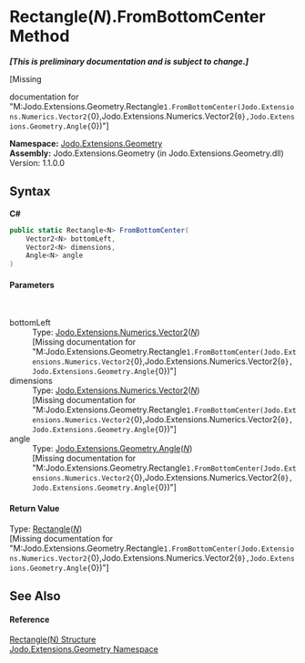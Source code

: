 # Rectangle(*N*).FromBottomCenter Method 
 _**\[This is preliminary documentation and is subject to change.\]**_

\[Missing <summary> documentation for "M:Jodo.Extensions.Geometry.Rectangle`1.FromBottomCenter(Jodo.Extensions.Numerics.Vector2{`0},Jodo.Extensions.Numerics.Vector2{`0},Jodo.Extensions.Geometry.Angle{`0})"\]

**Namespace:**&nbsp;<a href="N_Jodo_Extensions_Geometry">Jodo.Extensions.Geometry</a><br />**Assembly:**&nbsp;Jodo.Extensions.Geometry (in Jodo.Extensions.Geometry.dll) Version: 1.1.0.0

## Syntax

**C#**<br />
``` C#
public static Rectangle<N> FromBottomCenter(
	Vector2<N> bottomLeft,
	Vector2<N> dimensions,
	Angle<N> angle
)
```


#### Parameters
&nbsp;<dl><dt>bottomLeft</dt><dd>Type: <a href="T_Jodo_Extensions_Numerics_Vector2_1">Jodo.Extensions.Numerics.Vector2</a>(<a href="T_Jodo_Extensions_Geometry_Rectangle_1">*N*</a>)<br />\[Missing <param name="bottomLeft"/> documentation for "M:Jodo.Extensions.Geometry.Rectangle`1.FromBottomCenter(Jodo.Extensions.Numerics.Vector2{`0},Jodo.Extensions.Numerics.Vector2{`0},Jodo.Extensions.Geometry.Angle{`0})"\]</dd><dt>dimensions</dt><dd>Type: <a href="T_Jodo_Extensions_Numerics_Vector2_1">Jodo.Extensions.Numerics.Vector2</a>(<a href="T_Jodo_Extensions_Geometry_Rectangle_1">*N*</a>)<br />\[Missing <param name="dimensions"/> documentation for "M:Jodo.Extensions.Geometry.Rectangle`1.FromBottomCenter(Jodo.Extensions.Numerics.Vector2{`0},Jodo.Extensions.Numerics.Vector2{`0},Jodo.Extensions.Geometry.Angle{`0})"\]</dd><dt>angle</dt><dd>Type: <a href="T_Jodo_Extensions_Geometry_Angle_1">Jodo.Extensions.Geometry.Angle</a>(<a href="T_Jodo_Extensions_Geometry_Rectangle_1">*N*</a>)<br />\[Missing <param name="angle"/> documentation for "M:Jodo.Extensions.Geometry.Rectangle`1.FromBottomCenter(Jodo.Extensions.Numerics.Vector2{`0},Jodo.Extensions.Numerics.Vector2{`0},Jodo.Extensions.Geometry.Angle{`0})"\]</dd></dl>

#### Return Value
Type: <a href="T_Jodo_Extensions_Geometry_Rectangle_1">Rectangle</a>(<a href="T_Jodo_Extensions_Geometry_Rectangle_1">*N*</a>)<br />\[Missing <returns> documentation for "M:Jodo.Extensions.Geometry.Rectangle`1.FromBottomCenter(Jodo.Extensions.Numerics.Vector2{`0},Jodo.Extensions.Numerics.Vector2{`0},Jodo.Extensions.Geometry.Angle{`0})"\]

## See Also


#### Reference
<a href="T_Jodo_Extensions_Geometry_Rectangle_1">Rectangle(N) Structure</a><br /><a href="N_Jodo_Extensions_Geometry">Jodo.Extensions.Geometry Namespace</a><br />